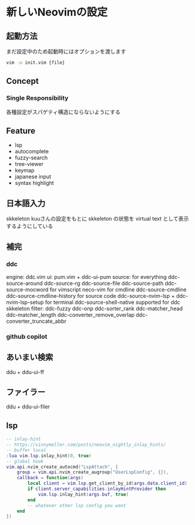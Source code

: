 # 新しいNeovimの設定

## 起動方法

まだ設定中のため起動時にはオプションを渡します

```sh
vim -u init.vim {file}
```

## Concept

### Single Responsibility

各種設定がスパゲティ構造にならないようにする

## Feature

- lsp
- autocomplete
- fuzzy-search
- tree-viewer
- keymap
- japanese input
- syntax highlight

## 日本語入力

skkeleton
kuuさんの設定をもとに skkeleton の状態を virtual text として表示するようにしている

## 補完

### ddc

engine: ddc.vim
ui: pum.vim + ddc-ui-pum
source:
  for everything
    ddc-source-around
    ddc-source-rg
    ddc-source-file
    ddc-source-path
    ddc-source-mocword
  for vimscript
    neco-vim
  for cmdline
    ddc-source-cmdline
    ddc-source-cmdline-history
  for source code
    ddc-source-nvim-lsp + ddc-nvim-lsp-setup
  for terminal
    ddc-source-shell-native
  supported for ddc
    skkeleton
  filter:
    ddc-fuzzy
    ddc-onp
    ddc-sorter_rank
    ddc-matcher_head
    ddc-matcher_length
    ddc-converter_remove_overlap
    ddc-converter_truncate_abbr

### github copilot

## あいまい検索

ddu + ddu-ui-ff

## ファイラー

ddu + ddu-ui-filer

## lsp

```lua
-- inlay-hint
-- https://vinnymeller.com/posts/neovim_nightly_inlay_hints/
-- buffer local
:lua vim.lsp.inlay_hint(0, true)
-- global hook
vim.api.nvim_create_autocmd("LspAttach", {
    group = vim.api.nvim_create_augroup("UserLspConfig", {}),
    callback = function(args)
        local client = vim.lsp.get_client_by_id(args.data.client_id)
        if client.server_capabilities.inlayHintProvider then
            vim.lsp.inlay_hint(args.buf, true)
        end
        -- whatever other lsp config you want
    end
})
```

